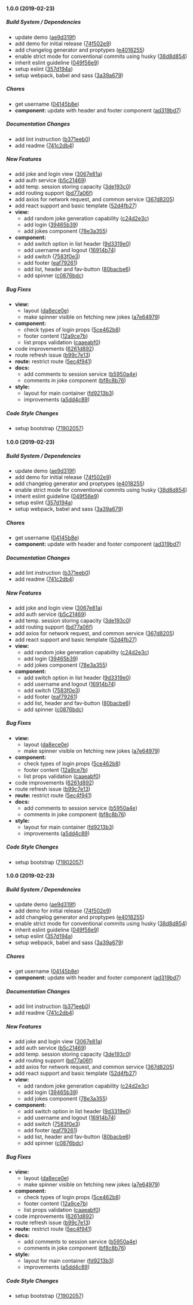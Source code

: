 #### 1.0.0 (2019-02-23)

##### Build System / Dependencies

*  update demo ([ae9d319f](https://github.com/online-edu/react-norris/commit/ae9d319f965f3089a680c3a28dea4b11b3a7cb02))
*  add demo for initial release ([74f502e9](https://github.com/online-edu/react-norris/commit/74f502e9f24c0ba53eaa56f0e641a7f4d63fc946))
*  add changelog generator and proptypes ([e4018255](https://github.com/online-edu/react-norris/commit/e40182557b82d5c881c3d76c1c738d98cba49eab))
*  enable strict mode for conventional commits using husky ([38d8d854](https://github.com/online-edu/react-norris/commit/38d8d8540c4e1d253d7024b9e62bfc80a68a0e9d))
*  inherit eslint guideline ([049f56e9](https://github.com/online-edu/react-norris/commit/049f56e9e56895ea2ff70253cb865939452e6a49))
*  setup eslint ([357d194a](https://github.com/online-edu/react-norris/commit/357d194a7779ab4999394c1e5b4a4f2b8fbbab30))
*  setup webpack, babel and sass ([3a39a679](https://github.com/online-edu/react-norris/commit/3a39a679527d46f82b1f6fba0e9f771a0688796a))

##### Chores

*  get username ([04145b8e](https://github.com/online-edu/react-norris/commit/04145b8ef61a8712db34498ad72c26f01e80cf85))
* **component:**  update with header and footer component ([ad319bd7](https://github.com/online-edu/react-norris/commit/ad319bd7824448d47486c2b81b69c1fc8ea40175))

##### Documentation Changes

*  add lint instruction ([b371eeb0](https://github.com/online-edu/react-norris/commit/b371eeb06cc34ed578b993fe970fb23e9c036e14))
*  add readme ([741c2db4](https://github.com/online-edu/react-norris/commit/741c2db4e5943a9e74294b239c9e6e98ae3e8022))

##### New Features

*  add joke and login view ([3067e81a](https://github.com/online-edu/react-norris/commit/3067e81a0d9dfe60f9a1be7d9860739c6eff1776))
*  add auth service ([b5c21469](https://github.com/online-edu/react-norris/commit/b5c214699f568d3f5d9bd4ec648cd9b99232d67a))
*  add temp. session storing capacity ([3de193c0](https://github.com/online-edu/react-norris/commit/3de193c02397b899382d2bb90821bd56be3814c2))
*  add routing support ([bd77a06f](https://github.com/online-edu/react-norris/commit/bd77a06fd5a15bdc7d909aa37055ecfa4a5b7da3))
*  add axios for network request, and common service ([367d8205](https://github.com/online-edu/react-norris/commit/367d820597689228a9fba6c5c65a59ad3bcf0bb9))
*  add react support and basic template ([52d4fb27](https://github.com/online-edu/react-norris/commit/52d4fb2778c945fc49ec5ccf3e0a89a8b6da4c6d))
* **view:**
  *  add random joke generation capability ([c24d2e3c](https://github.com/online-edu/react-norris/commit/c24d2e3cac3dff8a511c3d6701121f39793cecca))
  *  add login ([39465b39](https://github.com/online-edu/react-norris/commit/39465b39a1f4df670d71d50eccea4cca5414f3d1))
  *  add jokes component ([78e3a355](https://github.com/online-edu/react-norris/commit/78e3a3557157f65c4adfb2845f02973b89d8af75))
* **component:**
  *  add switch option in list header ([9d3319e0](https://github.com/online-edu/react-norris/commit/9d3319e0c44a6811a7932bde6fc69d7e61e03551))
  *  add username and logout ([16914b74](https://github.com/online-edu/react-norris/commit/16914b74b5712ed3f2e3d849174589982f388b24))
  *  add switch ([7583f0e3](https://github.com/online-edu/react-norris/commit/7583f0e370506cd9eada07342250833d01a12c89))
  *  add footer ([eaf79261](https://github.com/online-edu/react-norris/commit/eaf792613f628b18233fc4423bb27fd465141a5e))
  *  add list, header and fav-button ([80bacbe6](https://github.com/online-edu/react-norris/commit/80bacbe60dfb55cb8666b8a4f15b7f205d0067fa))
  *  add spinner ([c0876bdc](https://github.com/online-edu/react-norris/commit/c0876bdc2128e514ebb4f5508f6688166122ae8c))

##### Bug Fixes

* **view:**
  *  layout ([da8ece0e](https://github.com/online-edu/react-norris/commit/da8ece0ed06ef8ba64c9b2c8905ce798a303c9d9))
  *  make spinner visible on fetching new jokes ([a7e64979](https://github.com/online-edu/react-norris/commit/a7e6497948c68da2f61fbdae2d441d71cebd28eb))
* **component:**
  *  check types of login props ([5ce462b8](https://github.com/online-edu/react-norris/commit/5ce462b837a0fd23c0e3df0496478ba8b58926d0))
  *  footer content ([12a9ce7b](https://github.com/online-edu/react-norris/commit/12a9ce7ba92760b3b397e2d1279c5021808f2305))
  *  list props validation ([caaeabf0](https://github.com/online-edu/react-norris/commit/caaeabf008b1c66ab0010c945ff094af9c85cea6))
*  code improvements ([6261d892](https://github.com/online-edu/react-norris/commit/6261d892aa796aaa779928f1ce1645a9e32f1dce))
*  route refresh issue ([b99c7e13](https://github.com/online-edu/react-norris/commit/b99c7e1380ca8610be7c11596cdebbc4bbbc4e4d))
* **route:**  restrict route ([5ec4f941](https://github.com/online-edu/react-norris/commit/5ec4f941d4e479073953f019dbd2c9c843023e81))
* **docs:**
  *  add comments to session service ([b5950a4e](https://github.com/online-edu/react-norris/commit/b5950a4edd895d4c780c229b1e8995665f5d1c01))
  *  comments in joke component ([bf8c8b76](https://github.com/online-edu/react-norris/commit/bf8c8b76979a95ab07bd432fdda18e13c5f74e67))
* **style:**
  *  layout for main container ([fd9213b3](https://github.com/online-edu/react-norris/commit/fd9213b3628ea4ec84721897fe4f708f5b226a12))
  *  improvements ([a5dd4c89](https://github.com/online-edu/react-norris/commit/a5dd4c8963ccb4b7afcb342f8f3e35595627ad0d))

##### Code Style Changes

*  setup bootstrap ([71902057](https://github.com/online-edu/react-norris/commit/7190205715f50f36d20b908b497a8f87f8b25cf9))

#### 1.0.0 (2019-02-23)

##### Build System / Dependencies

*  update demo ([ae9d319f](https://github.com/online-edu/react-norris/commit/ae9d319f965f3089a680c3a28dea4b11b3a7cb02))
*  add demo for initial release ([74f502e9](https://github.com/online-edu/react-norris/commit/74f502e9f24c0ba53eaa56f0e641a7f4d63fc946))
*  add changelog generator and proptypes ([e4018255](https://github.com/online-edu/react-norris/commit/e40182557b82d5c881c3d76c1c738d98cba49eab))
*  enable strict mode for conventional commits using husky ([38d8d854](https://github.com/online-edu/react-norris/commit/38d8d8540c4e1d253d7024b9e62bfc80a68a0e9d))
*  inherit eslint guideline ([049f56e9](https://github.com/online-edu/react-norris/commit/049f56e9e56895ea2ff70253cb865939452e6a49))
*  setup eslint ([357d194a](https://github.com/online-edu/react-norris/commit/357d194a7779ab4999394c1e5b4a4f2b8fbbab30))
*  setup webpack, babel and sass ([3a39a679](https://github.com/online-edu/react-norris/commit/3a39a679527d46f82b1f6fba0e9f771a0688796a))

##### Chores

*  get username ([04145b8e](https://github.com/online-edu/react-norris/commit/04145b8ef61a8712db34498ad72c26f01e80cf85))
* **component:**  update with header and footer component ([ad319bd7](https://github.com/online-edu/react-norris/commit/ad319bd7824448d47486c2b81b69c1fc8ea40175))

##### Documentation Changes

*  add lint instruction ([b371eeb0](https://github.com/online-edu/react-norris/commit/b371eeb06cc34ed578b993fe970fb23e9c036e14))
*  add readme ([741c2db4](https://github.com/online-edu/react-norris/commit/741c2db4e5943a9e74294b239c9e6e98ae3e8022))

##### New Features

*  add joke and login view ([3067e81a](https://github.com/online-edu/react-norris/commit/3067e81a0d9dfe60f9a1be7d9860739c6eff1776))
*  add auth service ([b5c21469](https://github.com/online-edu/react-norris/commit/b5c214699f568d3f5d9bd4ec648cd9b99232d67a))
*  add temp. session storing capacity ([3de193c0](https://github.com/online-edu/react-norris/commit/3de193c02397b899382d2bb90821bd56be3814c2))
*  add routing support ([bd77a06f](https://github.com/online-edu/react-norris/commit/bd77a06fd5a15bdc7d909aa37055ecfa4a5b7da3))
*  add axios for network request, and common service ([367d8205](https://github.com/online-edu/react-norris/commit/367d820597689228a9fba6c5c65a59ad3bcf0bb9))
*  add react support and basic template ([52d4fb27](https://github.com/online-edu/react-norris/commit/52d4fb2778c945fc49ec5ccf3e0a89a8b6da4c6d))
* **view:**
  *  add random joke generation capability ([c24d2e3c](https://github.com/online-edu/react-norris/commit/c24d2e3cac3dff8a511c3d6701121f39793cecca))
  *  add login ([39465b39](https://github.com/online-edu/react-norris/commit/39465b39a1f4df670d71d50eccea4cca5414f3d1))
  *  add jokes component ([78e3a355](https://github.com/online-edu/react-norris/commit/78e3a3557157f65c4adfb2845f02973b89d8af75))
* **component:**
  *  add switch option in list header ([9d3319e0](https://github.com/online-edu/react-norris/commit/9d3319e0c44a6811a7932bde6fc69d7e61e03551))
  *  add username and logout ([16914b74](https://github.com/online-edu/react-norris/commit/16914b74b5712ed3f2e3d849174589982f388b24))
  *  add switch ([7583f0e3](https://github.com/online-edu/react-norris/commit/7583f0e370506cd9eada07342250833d01a12c89))
  *  add footer ([eaf79261](https://github.com/online-edu/react-norris/commit/eaf792613f628b18233fc4423bb27fd465141a5e))
  *  add list, header and fav-button ([80bacbe6](https://github.com/online-edu/react-norris/commit/80bacbe60dfb55cb8666b8a4f15b7f205d0067fa))
  *  add spinner ([c0876bdc](https://github.com/online-edu/react-norris/commit/c0876bdc2128e514ebb4f5508f6688166122ae8c))

##### Bug Fixes

* **view:**
  *  layout ([da8ece0e](https://github.com/online-edu/react-norris/commit/da8ece0ed06ef8ba64c9b2c8905ce798a303c9d9))
  *  make spinner visible on fetching new jokes ([a7e64979](https://github.com/online-edu/react-norris/commit/a7e6497948c68da2f61fbdae2d441d71cebd28eb))
* **component:**
  *  check types of login props ([5ce462b8](https://github.com/online-edu/react-norris/commit/5ce462b837a0fd23c0e3df0496478ba8b58926d0))
  *  footer content ([12a9ce7b](https://github.com/online-edu/react-norris/commit/12a9ce7ba92760b3b397e2d1279c5021808f2305))
  *  list props validation ([caaeabf0](https://github.com/online-edu/react-norris/commit/caaeabf008b1c66ab0010c945ff094af9c85cea6))
*  code improvements ([6261d892](https://github.com/online-edu/react-norris/commit/6261d892aa796aaa779928f1ce1645a9e32f1dce))
*  route refresh issue ([b99c7e13](https://github.com/online-edu/react-norris/commit/b99c7e1380ca8610be7c11596cdebbc4bbbc4e4d))
* **route:**  restrict route ([5ec4f941](https://github.com/online-edu/react-norris/commit/5ec4f941d4e479073953f019dbd2c9c843023e81))
* **docs:**
  *  add comments to session service ([b5950a4e](https://github.com/online-edu/react-norris/commit/b5950a4edd895d4c780c229b1e8995665f5d1c01))
  *  comments in joke component ([bf8c8b76](https://github.com/online-edu/react-norris/commit/bf8c8b76979a95ab07bd432fdda18e13c5f74e67))
* **style:**
  *  layout for main container ([fd9213b3](https://github.com/online-edu/react-norris/commit/fd9213b3628ea4ec84721897fe4f708f5b226a12))
  *  improvements ([a5dd4c89](https://github.com/online-edu/react-norris/commit/a5dd4c8963ccb4b7afcb342f8f3e35595627ad0d))

##### Code Style Changes

*  setup bootstrap ([71902057](https://github.com/online-edu/react-norris/commit/7190205715f50f36d20b908b497a8f87f8b25cf9))

#### 1.0.0 (2019-02-23)

##### Build System / Dependencies

*  update demo ([ae9d319f](https://github.com/online-edu/react-norris/commit/ae9d319f965f3089a680c3a28dea4b11b3a7cb02))
*  add demo for initial release ([74f502e9](https://github.com/online-edu/react-norris/commit/74f502e9f24c0ba53eaa56f0e641a7f4d63fc946))
*  add changelog generator and proptypes ([e4018255](https://github.com/online-edu/react-norris/commit/e40182557b82d5c881c3d76c1c738d98cba49eab))
*  enable strict mode for conventional commits using husky ([38d8d854](https://github.com/online-edu/react-norris/commit/38d8d8540c4e1d253d7024b9e62bfc80a68a0e9d))
*  inherit eslint guideline ([049f56e9](https://github.com/online-edu/react-norris/commit/049f56e9e56895ea2ff70253cb865939452e6a49))
*  setup eslint ([357d194a](https://github.com/online-edu/react-norris/commit/357d194a7779ab4999394c1e5b4a4f2b8fbbab30))
*  setup webpack, babel and sass ([3a39a679](https://github.com/online-edu/react-norris/commit/3a39a679527d46f82b1f6fba0e9f771a0688796a))

##### Chores

*  get username ([04145b8e](https://github.com/online-edu/react-norris/commit/04145b8ef61a8712db34498ad72c26f01e80cf85))
* **component:**  update with header and footer component ([ad319bd7](https://github.com/online-edu/react-norris/commit/ad319bd7824448d47486c2b81b69c1fc8ea40175))

##### Documentation Changes

*  add lint instruction ([b371eeb0](https://github.com/online-edu/react-norris/commit/b371eeb06cc34ed578b993fe970fb23e9c036e14))
*  add readme ([741c2db4](https://github.com/online-edu/react-norris/commit/741c2db4e5943a9e74294b239c9e6e98ae3e8022))

##### New Features

*  add joke and login view ([3067e81a](https://github.com/online-edu/react-norris/commit/3067e81a0d9dfe60f9a1be7d9860739c6eff1776))
*  add auth service ([b5c21469](https://github.com/online-edu/react-norris/commit/b5c214699f568d3f5d9bd4ec648cd9b99232d67a))
*  add temp. session storing capacity ([3de193c0](https://github.com/online-edu/react-norris/commit/3de193c02397b899382d2bb90821bd56be3814c2))
*  add routing support ([bd77a06f](https://github.com/online-edu/react-norris/commit/bd77a06fd5a15bdc7d909aa37055ecfa4a5b7da3))
*  add axios for network request, and common service ([367d8205](https://github.com/online-edu/react-norris/commit/367d820597689228a9fba6c5c65a59ad3bcf0bb9))
*  add react support and basic template ([52d4fb27](https://github.com/online-edu/react-norris/commit/52d4fb2778c945fc49ec5ccf3e0a89a8b6da4c6d))
* **view:**
  *  add random joke generation capability ([c24d2e3c](https://github.com/online-edu/react-norris/commit/c24d2e3cac3dff8a511c3d6701121f39793cecca))
  *  add login ([39465b39](https://github.com/online-edu/react-norris/commit/39465b39a1f4df670d71d50eccea4cca5414f3d1))
  *  add jokes component ([78e3a355](https://github.com/online-edu/react-norris/commit/78e3a3557157f65c4adfb2845f02973b89d8af75))
* **component:**
  *  add switch option in list header ([9d3319e0](https://github.com/online-edu/react-norris/commit/9d3319e0c44a6811a7932bde6fc69d7e61e03551))
  *  add username and logout ([16914b74](https://github.com/online-edu/react-norris/commit/16914b74b5712ed3f2e3d849174589982f388b24))
  *  add switch ([7583f0e3](https://github.com/online-edu/react-norris/commit/7583f0e370506cd9eada07342250833d01a12c89))
  *  add footer ([eaf79261](https://github.com/online-edu/react-norris/commit/eaf792613f628b18233fc4423bb27fd465141a5e))
  *  add list, header and fav-button ([80bacbe6](https://github.com/online-edu/react-norris/commit/80bacbe60dfb55cb8666b8a4f15b7f205d0067fa))
  *  add spinner ([c0876bdc](https://github.com/online-edu/react-norris/commit/c0876bdc2128e514ebb4f5508f6688166122ae8c))

##### Bug Fixes

* **view:**
  *  layout ([da8ece0e](https://github.com/online-edu/react-norris/commit/da8ece0ed06ef8ba64c9b2c8905ce798a303c9d9))
  *  make spinner visible on fetching new jokes ([a7e64979](https://github.com/online-edu/react-norris/commit/a7e6497948c68da2f61fbdae2d441d71cebd28eb))
* **component:**
  *  check types of login props ([5ce462b8](https://github.com/online-edu/react-norris/commit/5ce462b837a0fd23c0e3df0496478ba8b58926d0))
  *  footer content ([12a9ce7b](https://github.com/online-edu/react-norris/commit/12a9ce7ba92760b3b397e2d1279c5021808f2305))
  *  list props validation ([caaeabf0](https://github.com/online-edu/react-norris/commit/caaeabf008b1c66ab0010c945ff094af9c85cea6))
*  code improvements ([6261d892](https://github.com/online-edu/react-norris/commit/6261d892aa796aaa779928f1ce1645a9e32f1dce))
*  route refresh issue ([b99c7e13](https://github.com/online-edu/react-norris/commit/b99c7e1380ca8610be7c11596cdebbc4bbbc4e4d))
* **route:**  restrict route ([5ec4f941](https://github.com/online-edu/react-norris/commit/5ec4f941d4e479073953f019dbd2c9c843023e81))
* **docs:**
  *  add comments to session service ([b5950a4e](https://github.com/online-edu/react-norris/commit/b5950a4edd895d4c780c229b1e8995665f5d1c01))
  *  comments in joke component ([bf8c8b76](https://github.com/online-edu/react-norris/commit/bf8c8b76979a95ab07bd432fdda18e13c5f74e67))
* **style:**
  *  layout for main container ([fd9213b3](https://github.com/online-edu/react-norris/commit/fd9213b3628ea4ec84721897fe4f708f5b226a12))
  *  improvements ([a5dd4c89](https://github.com/online-edu/react-norris/commit/a5dd4c8963ccb4b7afcb342f8f3e35595627ad0d))

##### Code Style Changes

*  setup bootstrap ([71902057](https://github.com/online-edu/react-norris/commit/7190205715f50f36d20b908b497a8f87f8b25cf9))

